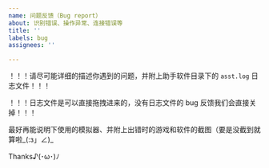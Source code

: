 ```yaml
---
name: 问题反馈（Bug report）
about: 识别错误、操作异常、连接错误等
title: ''
labels: bug
assignees: ''

---
```


！！！请尽可能详细的描述你遇到的问题，并附上助手软件目录下的 `asst.log` 日志文件！！！

！！！日志文件是可以直接拖拽进来的，没有日志文件的 bug 反馈我们会直接关掉！！！

最好再能说明下使用的模拟器、并附上出错时的游戏和软件的截图（要是没截到就算啦_(:з」∠)_

Thanks♪(･ω･)ﾉ

